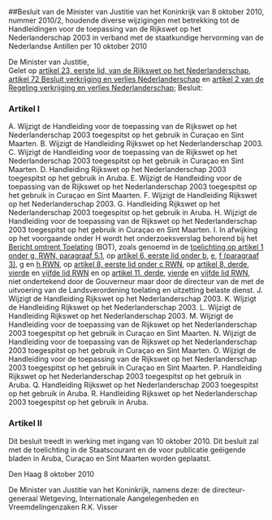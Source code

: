 <meta http-equiv='Content-Type' content='text/html; charset=utf-8' />

##Besluit van de Minister van Justitie van het Koninkrijk van 8 oktober 2010, nummer 2010/2, houdende diverse wijzigingen met betrekking tot de Handleidingen voor de toepassing van de Rijkswet op het Nederlanderschap 2003 in verband met de staatkundige hervorming van de Nederlandse Antillen per 10 oktober 2010

De Minister van Justitie,  
Gelet op [artikel 23, eerste lid, van de Rijkswet op het Nederlanderschap](../../../../../../../../../../../../../rijkswet/rijkswet/op/het/nederlanderschap/BWBR0003738/README.md), [artikel 72 Besluit verkrijging en verlies Nederlanderschap](../../../../../../../../../../../../../rijksKB/besluit/verkrijging/en/verlies/nederlanderschap/BWBR0013605/README.md) en [artikel 2 van de Regeling verkrijging en verlies Nederlanderschap](../../../../../../../../../../../../../ministeriele-regeling/regeling/verkrijging/en/verlies/nederlanderschap/BWBR0013506/README.md);
Besluit:    

### Artikel  I  

A. Wijzigt de Handleiding voor de toepassing van de Rijkswet op het Nederlanderschap 2003 toegespitst op het gebruik in Curaçao en Sint Maarten.
B. Wijzigt de Handleiding Rijkswet op het Nederlanderschap 2003.
C. Wijzigt de Handleiding voor de toepassing van de Rijkswet op het Nederlanderschap 2003 toegespitst op het gebruik in Curaçao en Sint Maarten.
D. Handleiding Rijkswet op het Nederlanderschap 2003 toegespitst op het gebruik in Aruba.
E. Wijzigt de Handleiding voor de toepassing van de Rijkswet op het Nederlanderschap 2003 toegespitst op het gebruik in Curaçao en Sint Maarten.
F. Wijzigt de Handleiding Rijkswet op het Nederlanderschap 2003.
G. Handleiding Rijkswet op het Nederlanderschap 2003 toegespitst op het gebruik in Aruba.
H. Wijzigt de Handleiding voor de toepassing van de Rijkswet op het Nederlanderschap 2003 toegespitst op het gebruik in Curaçao en Sint Maarten.
I. In afwijking op het voorgaande onder H wordt het onderzoeksverslag behorend bij het [Bericht omtrent Toelating](../../../../../../../../../../../../../rijksKB/besluit/bericht/omtrent/toelating/BWBR0014831/README.md) (BOT), zoals genoemd in de [toelichting op artikel 1 onder g, RWN, paragraaf 5.1](../../../../../../../../../../../../../circulaire/handleiding/rijkswet/op/het/nederlanderschap/2003/toegespitst/op/het/etc/BWBR0026494/README.md), op [artikel 6, eerste lid onder b](../../../../../../../../../../../../../circulaire/handleiding/rijkswet/op/het/nederlanderschap/2003/toegespitst/op/het/etc/BWBR0026494/README.md), [e](../../../../../../../../../../../../../circulaire/handleiding/rijkswet/op/het/nederlanderschap/2003/toegespitst/op/het/etc/BWBR0026494/README.md), [f (paragraaf 3)](../../../../../../../../../../../../../circulaire/handleiding/rijkswet/op/het/nederlanderschap/2003/toegespitst/op/het/etc/BWBR0026494/README.md), [g](../../../../../../../../../../../../../circulaire/handleiding/rijkswet/op/het/nederlanderschap/2003/toegespitst/op/het/etc/BWBR0026494/README.md) en [h RWN](../../../../../../../../../../../../../circulaire/handleiding/rijkswet/op/het/nederlanderschap/2003/toegespitst/op/het/etc/BWBR0026494/README.md), op [artikel 8, eerste lid onder c RWN](../../../../../../../../../../../../../circulaire/handleiding/rijkswet/op/het/nederlanderschap/2003/toegespitst/op/het/etc/BWBR0026494/README.md), op [artikel 8, derde](../../../../../../../../../../../../../circulaire/handleiding/rijkswet/op/het/nederlanderschap/2003/toegespitst/op/het/etc/BWBR0026494/README.md), [vierde](../../../../../../../../../../../../../circulaire/handleiding/rijkswet/op/het/nederlanderschap/2003/toegespitst/op/het/etc/BWBR0026494/README.md) en [vijfde lid RWN](../../../../../../../../../../../../../circulaire/handleiding/rijkswet/op/het/nederlanderschap/2003/toegespitst/op/het/etc/BWBR0026494/README.md) en op [artikel 11, derde](../../../../../../../../../../../../../circulaire/handleiding/rijkswet/op/het/nederlanderschap/2003/toegespitst/op/het/etc/BWBR0026494/README.md), [vierde](../../../../../../../../../../../../../circulaire/handleiding/rijkswet/op/het/nederlanderschap/2003/toegespitst/op/het/etc/BWBR0026494/README.md) en [vijfde lid RWN](../../../../../../../../../../../../../circulaire/handleiding/rijkswet/op/het/nederlanderschap/2003/toegespitst/op/het/etc/BWBR0026494/README.md), niet ondertekend door de Gouverneur maar door de directeur van de met de uitvoering van de Landsverordening toelating en uitzetting belaste dienst.
J. Wijzigt de Handleiding Rijkswet op het Nederlanderschap 2003.
K. Wijzigt de Handleiding Rijkswet op het Nederlanderschap 2003.
L. Wijzigt de Handleiding Rijkswet op het Nederlanderschap 2003.
M. Wijzigt de Handleiding voor de toepassing van de Rijkswet op het Nederlanderschap 2003 toegespitst op het gebruik in Curaçao en Sint Maarten.
N. Wijzigt de Handleiding voor de toepassing van de Rijkswet op het Nederlanderschap 2003 toegespitst op het gebruik in Curaçao en Sint Maarten.
O. Wijzigt de Handleiding voor de toepassing van de Rijkswet op het Nederlanderschap 2003 toegespitst op het gebruik in Curaçao en Sint Maarten.
P. Handleiding Rijkswet op het Nederlanderschap 2003 toegespitst op het gebruik in Aruba.
Q. Handleiding Rijkswet op het Nederlanderschap 2003 toegespitst op het gebruik in Aruba.
R. Handleiding Rijkswet op het Nederlanderschap 2003 toegespitst op het gebruik in Aruba.

### Artikel  II  

Dit besluit treedt in werking met ingang van 10 oktober 2010. 
Dit besluit zal met de toelichting in de Staatscourant en de voor publicatie geëigende bladen in Aruba, Curaçao en Sint Maarten worden geplaatst.   

Den Haag 
8 oktober 2010   

De Minister van Justitie van het Koninkrijk, namens deze: 
de directeur-generaal Wetgeving, Internationale Aangelegenheden en Vreemdelingenzaken 
R.K. Visser     
